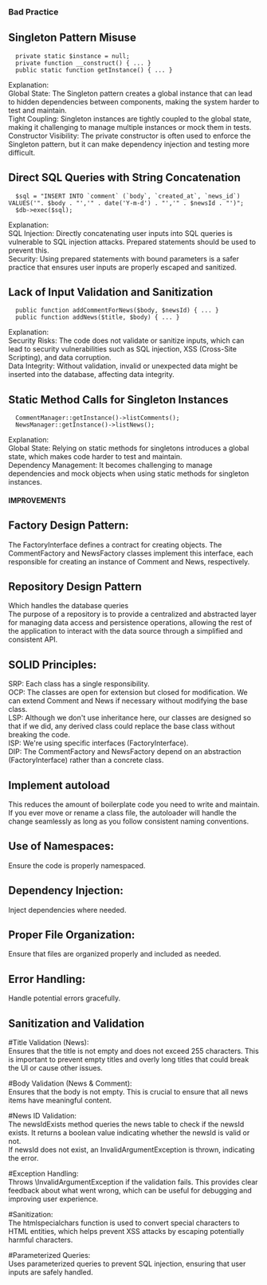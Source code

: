 ### Bad Practice ###

  ## Singleton Pattern Misuse
      private static $instance = null;
      private function __construct() { ... }
      public static function getInstance() { ... }

  Explanation:<br>
    Global State: The Singleton pattern creates a global instance that can lead to hidden dependencies between components, making the system harder to test and maintain.<br>
    Tight Coupling: Singleton instances are tightly coupled to the global state, making it challenging to manage multiple instances or mock them in tests.<br>
    Constructor Visibility: The private constructor is often used to enforce the Singleton pattern, but it can make dependency injection and testing more difficult.

  ## Direct SQL Queries with String Concatenation
      $sql = "INSERT INTO `comment` (`body`, `created_at`, `news_id`) VALUES('". $body . "','" . date('Y-m-d') . "','" . $newsId . "')";
      $db->exec($sql);

  Explanation:<br>
    SQL Injection: Directly concatenating user inputs into SQL queries is vulnerable to SQL injection attacks. Prepared statements should be used to prevent this.<br>
    Security: Using prepared statements with bound parameters is a safer practice that ensures user inputs are properly escaped and sanitized.

  ## Lack of Input Validation and Sanitization
      public function addCommentForNews($body, $newsId) { ... }
      public function addNews($title, $body) { ... }

  Explanation:<br>
    Security Risks: The code does not validate or sanitize inputs, which can lead to security vulnerabilities such as SQL injection, XSS (Cross-Site Scripting), and data corruption.<br>
    Data Integrity: Without validation, invalid or unexpected data might be inserted into the database, affecting data integrity.

  ## Static Method Calls for Singleton Instances
      CommentManager::getInstance()->listComments();
      NewsManager::getInstance()->listNews();

  Explanation:<br>
    Global State: Relying on static methods for singletons introduces a global state, which makes code harder to test and maintain.<br>
    Dependency Management: It becomes challenging to manage dependencies and mock objects when using static methods for singleton instances.


#### IMPROVEMENTS ###

## Factory Design Pattern: 
  The FactoryInterface defines a contract for creating objects. The CommentFactory and NewsFactory classes implement this interface, each responsible for creating an instance of Comment and News, respectively.

## Repository Design Pattern
  Which handles the database queries<br>
  The purpose of a repository is to provide a centralized and abstracted layer for managing data access and persistence operations, allowing the rest of the application to interact with the data source through a simplified and consistent API.

## SOLID Principles:
  SRP: Each class has a single responsibility.<br>
  OCP: The classes are open for extension but closed for modification. We can extend Comment and News if necessary without modifying the base class.<br>
  LSP: Although we don't use inheritance here, our classes are designed so that if we did, any derived class could replace the base class without breaking the code.<br>
  ISP: We're using specific interfaces (FactoryInterface).<br>
  DIP: The CommentFactory and NewsFactory depend on an abstraction (FactoryInterface) rather than a concrete class.

## Implement autoload
  This reduces the amount of boilerplate code you need to write and maintain.<br>
  If you ever move or rename a class file, the autoloader will handle the change seamlessly as long as you follow consistent naming conventions.

## Use of Namespaces: 
  Ensure the code is properly namespaced.

## Dependency Injection: 
  Inject dependencies where needed.

## Proper File Organization: 
  Ensure that files are organized properly and included as needed.

## Error Handling: 
  Handle potential errors gracefully.

## Sanitization and Validation
  #Title Validation (News):<br>
    Ensures that the title is not empty and does not exceed 255 characters. This is important to prevent empty titles and overly long titles that could break the UI or cause other issues.<br>

  #Body Validation (News & Comment): <br>
    Ensures that the body is not empty. This is crucial to ensure that all news items have meaningful content.<br>
 
  #News ID Validation:<br>
    The newsIdExists method queries the news table to check if the newsId exists. It returns a boolean value indicating whether the newsId is valid or not.<br>
    If newsId does not exist, an InvalidArgumentException is thrown, indicating the error.<br>
 
  #Exception Handling:<br>
      Throws \InvalidArgumentException if the validation fails. This provides clear feedback about what went wrong, which can be useful for debugging and improving user experience.<br>

  #Sanitization:<br>
    The htmlspecialchars function is used to convert special characters to HTML entities, which helps prevent XSS attacks by escaping potentially harmful characters.<br>

  #Parameterized Queries:<br>
    Uses parameterized queries to prevent SQL injection, ensuring that user inputs are safely handled.<br>
